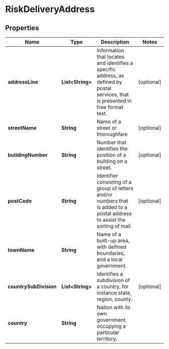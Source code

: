 
# RiskDeliveryAddress

## Properties
Name | Type | Description | Notes
------------ | ------------- | ------------- | -------------
**addressLine** | **List&lt;String&gt;** | Information that locates and identifies a specific address, as defined by postal services, that is presented in free format text. |  [optional]
**streetName** | **String** | Name of a street or thoroughfare |  [optional]
**buildingNumber** | **String** | Number that identifies the position of a building on a street. |  [optional]
**postCode** | **String** | Identifier consisting of a group of letters and/or numbers that is added to a postal address to assist the sorting of mail |  [optional]
**townName** | **String** | Name of a built-up area, with defined boundaries, and a local government. | 
**countrySubDivision** | **List&lt;String&gt;** | Identifies a subdivision of a country, for instance state, region, county. |  [optional]
**country** | **String** | Nation with its own government, occupying a particular territory. | 



